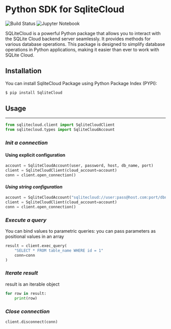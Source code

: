 # Python SDK for SqliteCloud

![Build Status](https://github.com/sqlitecloud/python/actions/workflows/deploy.yaml/badge.svg "Build Status") ![Jupyter Notebook](https://img.shields.io/badge/jupyter-%23FA0F00.svg?style=plastic&logo=jupyter&logoColor=white)

SQLiteCloud is a powerful Python package that allows you to interact with the SQLite Cloud backend server seamlessly. It provides methods for various database operations. This package is designed to simplify database operations in Python applications, making it easier than ever to work with SQLite Cloud.


## Installation

You can install SqliteCloud Package using Python Package Index (PYPI):

```bash
$ pip install SqliteCloud
```

## Usage
<hr>

```python
from sqlitecloud.client import SqliteCloudClient
from sqlitecloud.types import SqliteCloudAccount
```

### _Init a connection_

#### Using explicit configuration

```python
account = SqliteCloudAccount(user, password, host, db_name, port)
client = SqliteCloudClient(cloud_account=account)
conn = client.open_connection()
```

#### _Using string configuration_

```python
account = SqliteCloudAccount("sqlitecloud://user:pass@host.com:port/dbname?timeout=10&key2=value2&key3=value3")
client = SqliteCloudClient(cloud_account=account)
conn = client.open_connection()
```

### _Execute a query_
You can bind values to parametric queries: you can pass parameters as positional values in an array
```python
result = client.exec_query(
    "SELECT * FROM table_name WHERE id = 1"
    conn=conn
)
```

### _Iterate result_
result is an iterable object
```python
for row in result:
    print(row)
```

### _Close connection_

```python
client.disconnect(conn)
```
